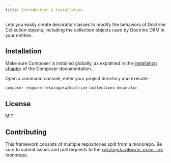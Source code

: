 ```yaml
---
title: Introduction & Installation
---
```


Lets you easily create decorator classes to modify the behaviors of Doctrine
Collection objects, including the collection objects used by Doctrine ORM in
your entities.

## Installation

Make sure Composer is installed globally, as explained in the
[installation chapter](https://getcomposer.org/doc/00-intro.md)
of the Composer documentation.

Open a command console, enter your project directory and execute:

```bash
composer require rekalogika/doctrine-collections-decorator
```

## License

MIT

## Contributing

This framework consists of multiple repositories split from a monorepo. Be
sure to submit issues and pull requests to the
[`rekalogika/domain-event-src`](https://github.com/rekalogika/domain-event-src) monorepo.